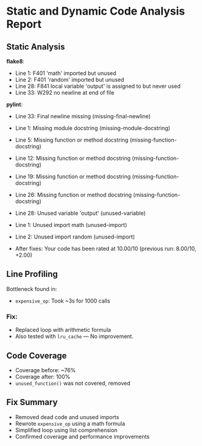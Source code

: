 # Static and Dynamic Code Analysis Report
 
## Static Analysis
 
**flake8**:
- Line 1: F401 'math' imported but unused
- Line 2: F401 'random' imported but unused
- Line 28: F841 local variable 'output' is assigned to but never used
- Line 33: W292 no newline at end of file

**pylint**:
- Line 33: Final newline missing (missing-final-newline)
- Line 1: Missing module docstring (missing-module-docstring)
- Line 5: Missing function or method docstring (missing-function-docstring)
- Line 12: Missing function or method docstring (missing-function-docstring)
- Line 19: Missing function or method docstring (missing-function-docstring)
- Line 26: Missing function or method docstring (missing-function-docstring)
- Line 28: Unused variable 'output' (unused-variable)
- Line 1: Unused import math (unused-import)
- Line 2: Unused import random (unused-import)


- After fixes: Your code has been rated at 10.00/10 (previous run: 8.00/10, +2.00)
 
## Line Profiling
 
Bottleneck found in:
- `expensive_op`: Took ~3s for 1000 calls
 
### Fix:
- Replaced loop with arithmetic formula
- Also tested with `lru_cache` — No improvement. 
 
## Code Coverage
 
- Coverage before: ~76%
- Coverage after: 100%
- `unused_function()` was not covered, removed
 
## Fix Summary
 
- Removed dead code and unused imports
- Rewrote `expensive_op` using a math formula
- Simplified loop using list comprehension
- Confirmed coverage and performance improvements
